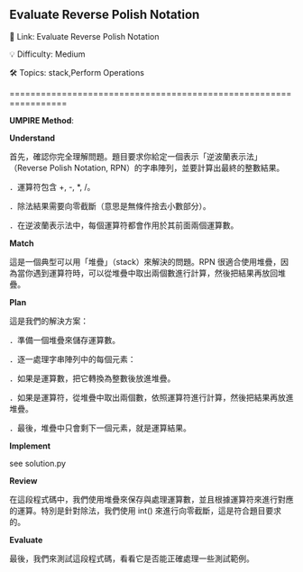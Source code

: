 **Evaluate Reverse Polish Notation**
-
🔗 Link: Evaluate Reverse Polish Notation

💡 Difficulty: Medium

🛠️ Topics: stack,Perform Operations

=================================================================

**UMPIRE Method**:

**Understand**

首先，確認你完全理解問題。題目要求你給定一個表示「逆波蘭表示法」（Reverse Polish Notation, RPN）的字串陣列，並要計算出最終的整數結果。

．運算符包含 +, -, *, /。

．除法結果需要向零截斷（意思是無條件捨去小數部分）。

．在逆波蘭表示法中，每個運算符都會作用於其前面兩個運算數。

**Match**

這是一個典型可以用「堆疊」（stack）來解決的問題。RPN 很適合使用堆疊，因為當你遇到運算符時，可以從堆疊中取出兩個數進行計算，然後把結果再放回堆疊。

**Plan**

這是我們的解決方案：

．準備一個堆疊來儲存運算數。

．逐一處理字串陣列中的每個元素：

  ．如果是運算數，把它轉換為整數後放進堆疊。
  
  ．如果是運算符，從堆疊中取出兩個數，依照運算符進行計算，然後把結果再放進堆疊。
  
．最後，堆疊中只會剩下一個元素，就是運算結果。

**Implement**

see solution.py

**Review**

在這段程式碼中，我們使用堆疊來保存與處理運算數，並且根據運算符來進行對應的運算。特別是針對除法，我們使用 int() 來進行向零截斷，這是符合題目要求的。

**Evaluate**

最後，我們來測試這段程式碼，看看它是否能正確處理一些測試範例。
